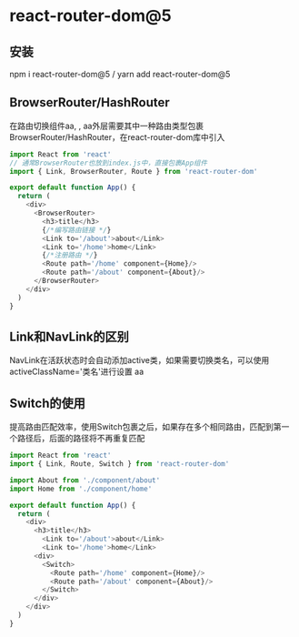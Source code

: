 
# react-router-dom@5

## 安装

npm i react-router-dom@5  /  yarn add react-router-dom@5

## BrowserRouter/HashRouter

在路由切换组件<Link>aa</Link>, <Route />, <NavLink>aa</NavLink>外层需要其中一种路由类型包裹BrowserRouter/HashRouter，在react-router-dom库中引入

```javascript
import React from 'react'
// 通常BrowserRouter也放到index.js中，直接包裹App组件
import { Link, BrowserRouter, Route } from 'react-router-dom'

export default function App() {
  return (
    <div>
      <BrowserRouter>
        <h3>title</h3>
        {/*编写路由链接 */}
        <Link to='/about'>about</Link>
        <Link to='/home'>home</Link>
        {/*注册路由 */}
        <Route path='/home' component={Home}/>
        <Route path='/about' component={About}/>
      </BrowserRouter>
    </div>
  )
}
```

## Link和NavLink的区别

NavLink在活跃状态时会自动添加active类，如果需要切换类名，可以使用activeClassName='类名'进行设置
<NavLink activeClassName="active-style">aa</NavLink>

## Switch的使用

提高路由匹配效率，使用Switch包裹之后，如果存在多个相同路由，匹配到第一个路径后，后面的路径将不再重复匹配

```javascript
import React from 'react'
import { Link, Route, Switch } from 'react-router-dom'

import About from './component/about'
import Home from './component/home'

export default function App() {
  return (
    <div>
      <h3>title</h3>
        <Link to='/about'>about</Link>
        <Link to='/home'>home</Link>
      <div>
        <Switch>
          <Route path='/home' component={Home}/>
          <Route path='/about' component={About}/>
        </Switch>
      </div>
    </div>
  )
}
```
